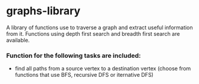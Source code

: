 # graphs-library

A library of functions use to traverse a graph and extract useful information from it. Functions using depth first search and breadth first search are available. 

### Function for the following tasks are included:
- find all paths from a source vertex to a destination vertex (choose from functions that use BFS, recursive DFS or iternative DFS)
